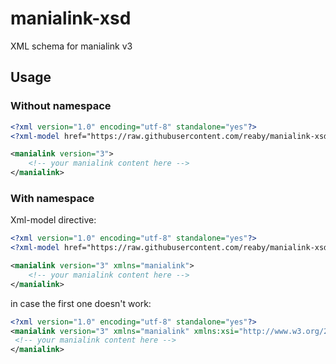 # manialink-xsd
XML schema for manialink v3


## Usage

### Without namespace

```xml
<?xml version="1.0" encoding="utf-8" standalone="yes"?>
<?xml-model href="https://raw.githubusercontent.com/reaby/manialink-xsd/main/manialink_v3.xsd" ?>

<manialink version="3">
    <!-- your manialink content here -->
</manialink>
```

### With namespace

Xml-model directive:

```xml
<?xml version="1.0" encoding="utf-8" standalone="yes"?>
<?xml-model href="https://raw.githubusercontent.com/reaby/manialink-xsd/main/manialink_v3_ns.xsd" ?>

<manialink version="3" xmlns="manialink">
    <!-- your manialink content here -->
</manialink>
```

in case the first one doesn't work:

```xml
<?xml version="1.0" encoding="utf-8" standalone="yes"?>
<manialink version="3" xmlns="manialink" xmlns:xsi="http://www.w3.org/2001/XMLSchema-instance" xsi:schemaLocation="manialink https://raw.githubusercontent.com/reaby/manialink-xsd/main/manialink_v3_ns.xsd">
 <!-- your manialink content here -->
</manialink>
```

